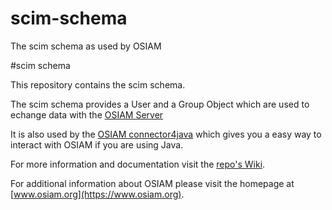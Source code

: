 scim-schema
===========

The scim schema as used by OSIAM


#scim schema

This repository contains the scim schema.

The scim schema provides a User and a Group Object which are used to echange data with the [OSIAM Server](https://github.com/osiam/server)

It is also used by the [OSIAM connector4java](https://github.com/osiam/connector4java) which gives you a easy way to interact with OSIAM if you are using Java.

For more information and documentation visit the [repo's Wiki](https://github.com/osiam/scim-schema/wiki).

For additional information about OSIAM please visit the homepage at [www.osiam.org](https://www.osiam.org).

